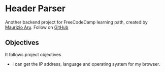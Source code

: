 # Header Parser

Another backend project for FreeCodeCamp learning path, created by [Maurizio Aru](http://www.ginopc.it).
Follow on [GitHub](http://github.com/ginopc/headerparser-api.git)

## Objectives
It follows project objectives

* I can get the IP address, language and operating system for my browser.
